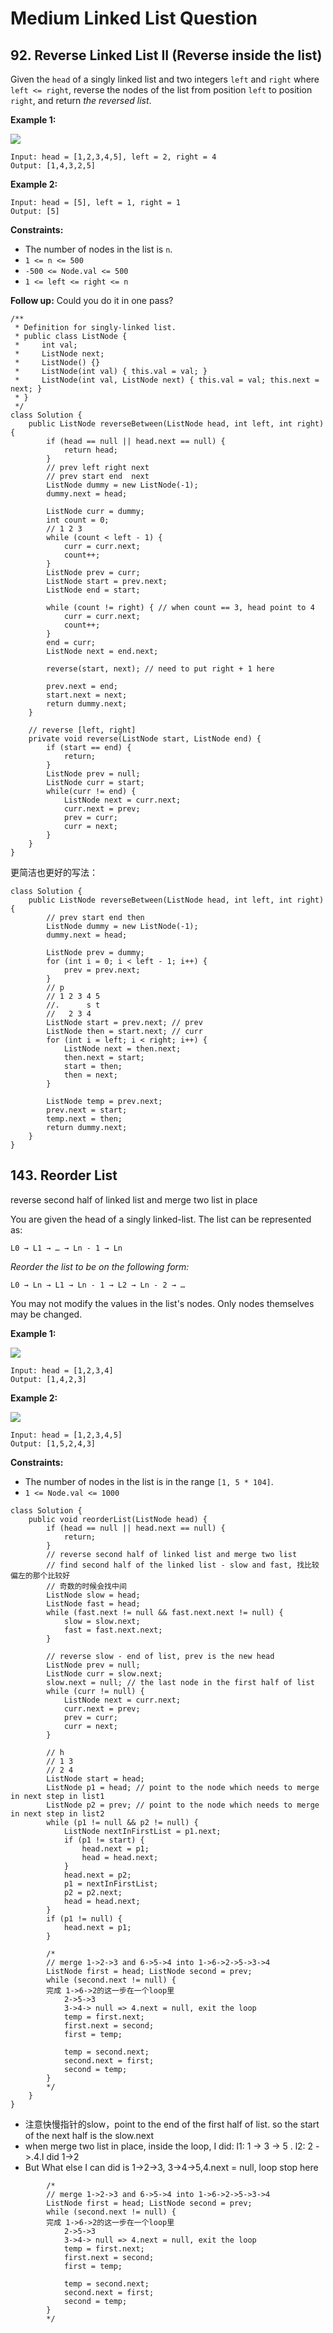 # Medium Linked List Question

## 92. Reverse Linked List II (Reverse inside the list)

Given the `head` of a singly linked list and two integers `left` and `right` where `left <= right`, reverse the nodes of the list from position `left` to position `right`, and return _the reversed list_.

&#x20;

**Example 1:**

![](https://assets.leetcode.com/uploads/2021/02/19/rev2ex2.jpg)

```
Input: head = [1,2,3,4,5], left = 2, right = 4
Output: [1,4,3,2,5]
```

**Example 2:**

```
Input: head = [5], left = 1, right = 1
Output: [5]
```

&#x20;

**Constraints:**

* The number of nodes in the list is `n`.
* `1 <= n <= 500`
* `-500 <= Node.val <= 500`
* `1 <= left <= right <= n`

**Follow up:** Could you do it in one pass?

```
/**
 * Definition for singly-linked list.
 * public class ListNode {
 *     int val;
 *     ListNode next;
 *     ListNode() {}
 *     ListNode(int val) { this.val = val; }
 *     ListNode(int val, ListNode next) { this.val = val; this.next = next; }
 * }
 */
class Solution {
    public ListNode reverseBetween(ListNode head, int left, int right) {
        if (head == null || head.next == null) {
            return head;
        }
        // prev left right next
        // prev start end  next
        ListNode dummy = new ListNode(-1);
        dummy.next = head;
        
        ListNode curr = dummy;
        int count = 0;
        // 1 2 3 
        while (count < left - 1) {
            curr = curr.next;
            count++;
        }
        ListNode prev = curr;
        ListNode start = prev.next;
        ListNode end = start; 
        
        while (count != right) { // when count == 3, head point to 4
            curr = curr.next;
            count++;
        }
        end = curr;
        ListNode next = end.next;
        
        reverse(start, next); // need to put right + 1 here
                
        prev.next = end; 
        start.next = next;
        return dummy.next;
    }
    
    // reverse [left, right]
    private void reverse(ListNode start, ListNode end) {
        if (start == end) {
            return;
        }
        ListNode prev = null;
        ListNode curr = start;
        while(curr != end) {
            ListNode next = curr.next;
            curr.next = prev;
            prev = curr;
            curr = next;
        }
    }
}
```

更简洁也更好的写法：&#x20;

```
class Solution {
    public ListNode reverseBetween(ListNode head, int left, int right) {
        // prev start end then
        ListNode dummy = new ListNode(-1);
        dummy.next = head;
        
        ListNode prev = dummy;
        for (int i = 0; i < left - 1; i++) {
            prev = prev.next;
        }
        // p
        // 1 2 3 4 5
        //.      s t
        //   2 3 4
        ListNode start = prev.next; // prev 
        ListNode then = start.next; // curr
        for (int i = left; i < right; i++) {
            ListNode next = then.next;
            then.next = start;
            start = then;
            then = next;
        }
        
        ListNode temp = prev.next;
        prev.next = start;
        temp.next = then;
        return dummy.next;
    }
}
```

## 143. Reorder List

reverse second half of linked list and merge two list in place



You are given the head of a singly linked-list. The list can be represented as:

```
L0 → L1 → … → Ln - 1 → Ln
```

_Reorder the list to be on the following form:_

```
L0 → Ln → L1 → Ln - 1 → L2 → Ln - 2 → …
```

You may not modify the values in the list's nodes. Only nodes themselves may be changed.

&#x20;

**Example 1:**

![](https://assets.leetcode.com/uploads/2021/03/04/reorder1linked-list.jpg)

```
Input: head = [1,2,3,4]
Output: [1,4,2,3]
```

**Example 2:**

![](https://assets.leetcode.com/uploads/2021/03/09/reorder2-linked-list.jpg)

```
Input: head = [1,2,3,4,5]
Output: [1,5,2,4,3]
```

&#x20;

**Constraints:**

* The number of nodes in the list is in the range `[1, 5 * 104]`.
* `1 <= Node.val <= 1000`

```
class Solution {
    public void reorderList(ListNode head) {
        if (head == null || head.next == null) {
            return;
        }
        // reverse second half of linked list and merge two list
        // find second half of the linked list - slow and fast, 找比较偏左的那个比较好
        // 奇数的时候会找中间
        ListNode slow = head;
        ListNode fast = head;
        while (fast.next != null && fast.next.next != null) {
            slow = slow.next;
            fast = fast.next.next;
        }
        
        // reverse slow - end of list, prev is the new head
        ListNode prev = null;
        ListNode curr = slow.next;
        slow.next = null; // the last node in the first half of list
        while (curr != null) {
            ListNode next = curr.next;
            curr.next = prev;
            prev = curr;
            curr = next;
        }
        
        // h
        // 1 3 
        // 2 4
        ListNode start = head;
        ListNode p1 = head; // point to the node which needs to merge in next step in list1 
        ListNode p2 = prev; // point to the node which needs to merge in next step in list2
        while (p1 != null && p2 != null) {
            ListNode nextInFirstList = p1.next;
            if (p1 != start) {
                head.next = p1;
                head = head.next;
            }
            head.next = p2;
            p1 = nextInFirstList;
            p2 = p2.next;  
            head = head.next;
        }
        if (p1 != null) {
            head.next = p1;
        }
        
        /*
        // merge 1->2->3 and 6->5->4 into 1->6->2->5->3->4
        ListNode first = head; ListNode second = prev;
        while (second.next != null) {
        完成 1->6->2的这一步在一个loop里
            2->5->3
            3->4-> null => 4.next = null, exit the loop
            temp = first.next;
            first.next = second;
            first = temp;
            
            temp = second.next;
            second.next = first;
            second = temp;
        }
        */
    }
}
```

* 注意快慢指针的slow，point to the end of the first half of list. so the start of the next half is the slow.next
* when merge two list in place, inside the loop, I did: l1: 1 -> 3 -> 5 . l2: 2 ->.4.I did 1->2
* But What else I can did is 1->2->3, 3->4->5,4.next = null, loop stop here

```
        /*
        // merge 1->2->3 and 6->5->4 into 1->6->2->5->3->4
        ListNode first = head; ListNode second = prev;
        while (second.next != null) {
        完成 1->6->2的这一步在一个loop里
            2->5->3
            3->4-> null => 4.next = null, exit the loop
            temp = first.next;
            first.next = second;
            first = temp;
            
            temp = second.next;
            second.next = first;
            second = temp;
        }
        */
```

